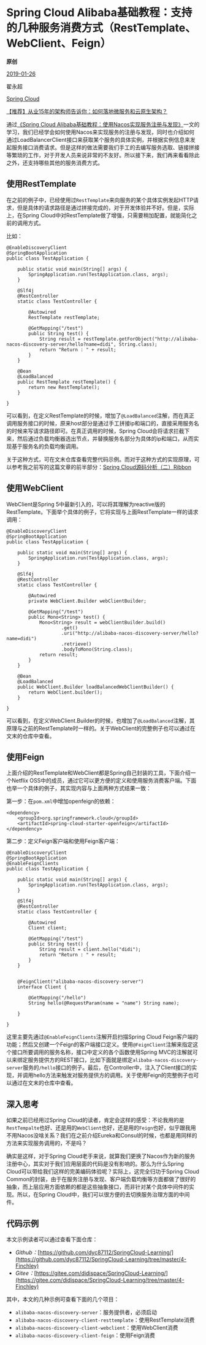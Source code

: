 # Spring Cloud Alibaba基础教程：支持的几种服务消费方式（RestTemplate、WebClient、Feign）

**原创**

 [2019-01-26](https://blog.didispace.com/spring-cloud-alibaba-2/)

 翟永超

 [Spring Cloud](https://blog.didispace.com/categories/Spring-Cloud/)

[【推荐】从业15年的架构师告诉你：如何落地微服务和云原生架构？](https://blog.didispace.com/how-to-implement-microservice-and-cloud-native-architecture/)

通过[《Spring Cloud Alibaba基础教程：使用Nacos实现服务注册与发现》](http://blog.didispace.com/spring-cloud-alibaba-1/)一文的学习，我们已经学会如何使用Nacos来实现服务的注册与发现，同时也介绍如何通过LoadBalancerClient接口来获取某个服务的具体实例，并根据实例信息来发起服务接口消费请求。但是这样的做法需要我们手工的去编写服务选取、链接拼接等繁琐的工作，对于开发人员来说非常的不友好。所以接下来，我们再来看看除此之外，还支持哪些其他的服务消费方式。

## 使用RestTemplate

在之前的例子中，已经使用过`RestTemplate`来向服务的某个具体实例发起HTTP请求，但是具体的请求路径是通过拼接完成的，对于开发体验并不好。但是，实际上，在Spring Cloud中对RestTemplate做了增强，只需要稍加配置，就能简化之前的调用方式。

比如：

```
@EnableDiscoveryClient
@SpringBootApplication
public class TestApplication {

    public static void main(String[] args) {
        SpringApplication.run(TestApplication.class, args);
    }

    @Slf4j
    @RestController
    static class TestController {

        @Autowired
        RestTemplate restTemplate;

        @GetMapping("/test")
        public String test() {
            String result = restTemplate.getForObject("http://alibaba-nacos-discovery-server/hello?name=didi", String.class);
            return "Return : " + result;
        }
    }

    @Bean
    @LoadBalanced
    public RestTemplate restTemplate() {
        return new RestTemplate();
    }

}
```

可以看到，在定义RestTemplate的时候，增加了`@LoadBalanced`注解，而在真正调用服务接口的时候，原来host部分是通过手工拼接ip和端口的，直接采用服务名的时候来写请求路径即可。在真正调用的时候，Spring Cloud会将请求拦截下来，然后通过负载均衡器选出节点，并替换服务名部分为具体的ip和端口，从而实现基于服务名的负载均衡调用。

关于这种方式，可在文末仓库查看完整代码示例。而对于这种方式的实现原理，可以参考我之前写的这篇文章的前半部分：[Spring Cloud源码分析（二）Ribbon](http://blog.didispace.com/springcloud-sourcecode-ribbon/)

## 使用WebClient

WebClient是Spring 5中最新引入的，可以将其理解为reactive版的RestTemplate。下面举个具体的例子，它将实现与上面RestTemplate一样的请求调用：

```
@EnableDiscoveryClient
@SpringBootApplication
public class TestApplication {

    public static void main(String[] args) {
        SpringApplication.run(TestApplication.class, args);
    }

    @Slf4j
    @RestController
    static class TestController {

        @Autowired
        private WebClient.Builder webClientBuilder;

        @GetMapping("/test")
        public Mono<String> test() {
            Mono<String> result = webClientBuilder.build()
                    .get()
                    .uri("http://alibaba-nacos-discovery-server/hello?name=didi")
                    .retrieve()
                    .bodyToMono(String.class);
            return result;
        }
    }

    @Bean
    @LoadBalanced
    public WebClient.Builder loadBalancedWebClientBuilder() {
        return WebClient.builder();
    }

}
```

可以看到，在定义WebClient.Builder的时候，也增加了`@LoadBalanced`注解，其原理与之前的RestTemplate时一样的。关于WebClient的完整例子也可以通过在文末的仓库中查看。

## 使用Feign

上面介绍的RestTemplate和WebClient都是Spring自己封装的工具，下面介绍一个Netflix OSS中的成员，通过它可以更方便的定义和使用服务消费客户端。下面也举一个具体的例子，其实现内容与上面两种方式结果一致：

第一步：在`pom.xml`中增加openfeign的依赖：

```
<dependency>
    <groupId>org.springframework.cloud</groupId>
    <artifactId>spring-cloud-starter-openfeign</artifactId>
</dependency>
```

第二步：定义Feign客户端和使用Feign客户端：

```
@EnableDiscoveryClient
@SpringBootApplication
@EnableFeignClients
public class TestApplication {

    public static void main(String[] args) {
        SpringApplication.run(TestApplication.class, args);
    }

    @Slf4j
    @RestController
    static class TestController {

        @Autowired
        Client client;

        @GetMapping("/test")
        public String test() {
            String result = client.hello("didi");
            return "Return : " + result;
        }
    }


    @FeignClient("alibaba-nacos-discovery-server")
    interface Client {

        @GetMapping("/hello")
        String hello(@RequestParam(name = "name") String name);

    }

}
```

这里主要先通过`@EnableFeignClients`注解开启扫描Spring Cloud Feign客户端的功能；然后又创建一个Feign的客户端接口定义。使用`@FeignClient`注解来指定这个接口所要调用的服务名称，接口中定义的各个函数使用Spring MVC的注解就可以来绑定服务提供方的REST接口，比如下面就是绑定`alibaba-nacos-discovery-server`服务的`/hello`接口的例子。最后，在Controller中，注入了Client接口的实现，并调用hello方法来触发对服务提供方的调用。关于使用Feign的完整例子也可以通过在文末的仓库中查看。

## 深入思考

如果之前已经用过Spring Cloud的读者，肯定会这样的感受：不论我用的是`RestTempalte`也好、还是用的`WebClient`也好，还是用的`Feign`也好，似乎跟我用不用Nacos没啥关系？我们在之前介绍Eureka和Consul的时候，也都是用同样的方法来实现服务调用的，不是吗？

确实是这样，对于Spring Cloud老手来说，就算我们更换了Nacos作为新的服务注册中心，其实对于我们应用层面的代码是没有影响的。那么为什么Spring Cloud可以带给我们这样的完美编码体验呢？实际上，这完全归功于Spring Cloud Common的封装，由于在服务注册与发现、客户端负载均衡等方面都做了很好的抽象，而上层应用方面依赖的都是这些抽象接口，而非针对某个具体中间件的实现。所以，在Spring Cloud中，我们可以很方便的去切换服务治理方面的中间件。

## 代码示例

本文示例读者可以通过查看下面仓库：

- *Github：*[https://github.com/dyc87112/SpringCloud-Learning/](https://github.com/dyc87112/SpringCloud-Learning/tree/master/4-Finchley)
- *Gitee：*[https://gitee.com/didispace/SpringCloud-Learning/](https://gitee.com/didispace/SpringCloud-Learning/tree/master/4-Finchley)

其中，本文的几种示例可查看下面的几个项目：

- `alibaba-nacos-discovery-server`：服务提供者，必须启动
- `alibaba-nacos-discovery-client-resttemplate`：使用RestTemplate消费
- `alibaba-nacos-discovery-client-webclient`：使用WebClient消费
- `alibaba-nacos-discovery-client-feign`：使用Feign消费
